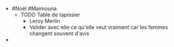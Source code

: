 - #Noël #Maimouna
	- TODO Table de tapissier
		- Leroy Merlin
		- Valider avec elle ce qu'elle veut vraiment car les femmes changent souvent d'avis
-